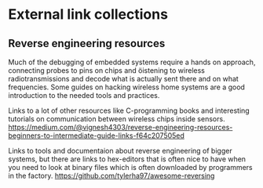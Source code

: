 # External link collections

## Reverse engineering resources
Much of the debugging of embedded systems require a hands on approach, connecting probes to pins on chips and öistening to wireless radiotransmissions and decode what is actually sent there and on what frequencies. 
Some guides on hacking wireless home systems are a good introduction to the needed tools and practices.

Links to a lot of other resources like C-programming books and interesting tutorials on communication between wireless chips inside sensors. 
https://medium.com/@vignesh4303/reverse-engineering-resources-beginners-to-intermediate-guide-links-f64c207505ed

Links to tools and documentaion about reverse engineering of bigger systems, but there are links to hex-editors that is often nice to have when you need to look at binary files which is often downloaded by programmers in the factory.
https://github.com/tylerha97/awesome-reversing



